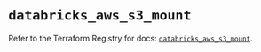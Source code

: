 # `databricks_aws_s3_mount`

Refer to the Terraform Registry for docs: [`databricks_aws_s3_mount`](https://registry.terraform.io/providers/databricks/databricks/1.85.0/docs/resources/aws_s3_mount).
